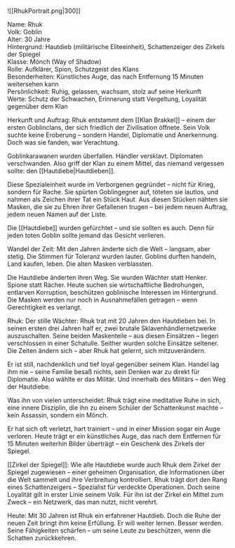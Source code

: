 ![[RhukPortrait.png|300]]

Name: Rhuk  
Volk: Goblin  
Alter: 30 Jahre  
Hintergrund: Hautdieb (militärische Eliteeinheit), Schattenzeiger des Zirkels der Spiegel  
Klasse: Mönch (Way of Shadow)  
Rolle: Aufklärer, Spion, Schutzgeist des Klans  
Besonderheiten: Künstliches Auge, das nach Entfernung 15 Minuten weitersehen kann  
Persönlichkeit: Ruhig, gelassen, wachsam, stolz auf seine Herkunft  
Werte: Schutz der Schwachen, Erinnerung statt Vergeltung, Loyalität gegenüber dem Klan


Herkunft und Auftrag:
Rhuk entstammt dem [[Klan Brakkel]] – einem der ersten Goblinclans, der sich friedlich der Zivilisation öffnete. Sein Volk suchte keine Eroberung – sondern Handel, Diplomatie und Anerkennung. Doch was sie fanden, war Verachtung.

Goblinkarawanen wurden überfallen. Händler versklavt. Diplomaten verschwanden. Also griff der Klan zu einem Mittel, das niemand vergessen sollte: den [[Hautdiebe|Hautdieben]].

Diese Spezialeinheit wurde im Verborgenen gegründet – nicht für Krieg, sondern für Rache. Sie spürten Goblingegner auf, töteten sie lautlos, und nahmen als Zeichen ihrer Tat ein Stück Haut. Aus diesen Stücken nähten sie Masken, die sie zu Ehren ihrer Gefallenen trugen – bei jedem neuen Auftrag, jedem neuen Namen auf der Liste.

Die [[Hautdiebe]] wurden gefürchtet – und sie sollten es auch. Denn für jeden toten Goblin sollte jemand das Gesicht verlieren.

Wandel der Zeit:
Mit den Jahren änderte sich die Welt – langsam, aber stetig. Die Stimmen für Toleranz wurden lauter. Goblins durften handeln, Land kaufen, leben. Die alten Masken verblassten.

Die Hautdiebe änderten ihren Weg. Sie wurden Wächter statt Henker. Spione statt Rächer. Heute suchen sie wirtschaftliche Bedrohungen, entlarven Korruption, beschützen goblinische Interessen im Hintergrund. Die Masken werden nur noch in Ausnahmefällen getragen – wenn Gerechtigkeit es verlangt.

Rhuk: Der stille Wächter:
Rhuk trat mit 20 Jahren den Hautdieben bei. In seinen ersten drei Jahren half er, zwei brutale Sklavenhändlernetzwerke auszuschalten. Seine beiden Maskenteile – aus diesen Einsätzen – liegen verschlossen in einer Schatulle. Seither wurden solche Einsätze seltener. Die Zeiten ändern sich – aber Rhuk hat gelernt, sich mitzuverändern.

Er ist still, nachdenklich und tief loyal gegenüber seinem Klan. Handel lag ihm nie – seine Familie besaß nichts, sein Denken war zu direkt für Diplomatie. Also wählte er das Militär. Und innerhalb des Militärs – den Weg der Hautdiebe.

Was ihn von vielen unterscheidet: Rhuk trägt eine meditative Ruhe in sich, eine innere Disziplin, die ihn zu einem Schüler der Schattenkunst machte – kein Assassin, sondern ein Mönch.

Er hat sich oft verletzt, hart trainiert – und in einer Mission sogar ein Auge verloren. Heute trägt er ein künstliches Auge, das nach dem Entfernen für 15 Minuten weiterhin Bilder überträgt – ein Geschenk des Zirkels der Spiegel.

[[Zirkel der Spiegel]]:
Wie alle Hautdiebe wurde auch Rhuk dem Zirkel der Spiegel zugewiesen – einer geheimen Organisation, die Informationen über die Welt sammelt und ihre Verbreitung kontrolliert. Rhuk trägt dort den Rang eines Schattenzeigers – Spezialist für verdeckte Operationen. Doch seine Loyalität gilt in erster Linie seinem Volk. Für ihn ist der Zirkel ein Mittel zum Zweck – ein Netzwerk, das man nutzt, nicht verehrt.

Heute:
Mit 30 Jahren ist Rhuk ein erfahrener Hautdieb. Doch die Ruhe der neuen Zeit bringt ihm keine Erfüllung. Er will weiter lernen. Besser werden. Seine Fähigkeiten schärfen – um seine Leute zu beschützen, wenn die Schatten zurückkehren.